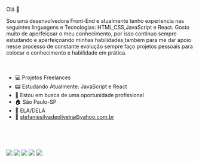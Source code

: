 Olá 🩷

Sou uma desenvolvedora Front-End e atualmente tenho experiencia nas seguintes linguagens e Tecnologias: HTML,CSS,JavaScript e React. 
Gosto muito de aperfeiçoar o meu conhecimento, por isso continuo sempre estudando e aperfeiçoando minhas habilidades,também para me dar apoio nesse processo de constante evolução sempre
faço projetos pessoais para colocar o conhecimento e habilidade em prática.
<br>
<br>
<br>


- :computer: Projetos Freelances 
- :pager: Estudando Atualmente: JavaScript e React
- :office: Estou em busca de uma oportunidade profissional
- :house: São Paulo-SP
- :ribbon: ELA/DELA
- :e-mail: stefaniesilvadeoliveira@yahoo.com.br
<br>
<br>
<br>


<img src="https://img.shields.io/badge/HTML5-E34F26?style=for-the-badge&logo=html5&logoColor=white"/> <img src="https://img.shields.io/badge/CSS3-1572B6?style=for-the-badge&logo=css3&logoColor=white"/> <img src="https://img.shields.io/badge/JavaScript-323330?style=for-the-badge&logo=javascript&logoColor=F7DF1E"/> <img src="https://img.shields.io/badge/React-20232A?style=for-the-badge&logo=react&logoColor=61DAFB"/>
<a href="https://www.linkedin.com/in/stefanie-silva-de-oliveira/"> <img src="https://img.shields.io/badge/LinkedIn-0077B5?style=for-the-badge&logo=linkedin&logoColor=white" /> 

<br>
<br>
<br>


